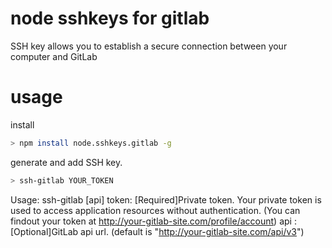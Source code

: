 # node sshkeys for gitlab

SSH key allows you to establish a secure connection between your computer and GitLab

# usage

install

```bash
> npm install node.sshkeys.gitlab -g
```

generate and add SSH key.

```bash
> ssh-gitlab YOUR_TOKEN
```

Usage: ssh-gitlab <token> [api]
  token: [Required]Private token. Your private token is used to access application resources without authentication. (You can findout your token at http://your-gitlab-site.com/profile/account)
  api  : [Optional]GitLab api url. (default is "http://your-gitlab-site.com/api/v3")
  
